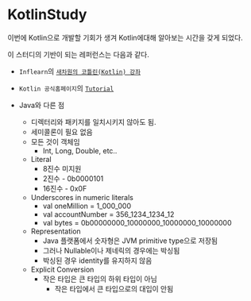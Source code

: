 # KotlinStudy

이번에 Kotlin으로 개발할 기회가 생겨 Kotlin에대해 알아보는 시간을 갖게 되었다.

이 스터디의 기반이 되는 레퍼런스는 다음과 같다.
 - `Inflearn`의 [`새차원의 코틀린(Kotlin) 강좌`](https://www.inflearn.com/course/%EC%BD%94%ED%8B%80%EB%A6%B0-%EA%B0%95%EC%A2%8C-%EC%83%88%EC%B0%A8%EC%9B%90/)
 - `Kotlin 공식홈페이지`의 [`Tutorial`](https://kotlinlang.org/docs/reference/)
 
 - Java와 다른 점
    - 디렉터리와 패키지를 일치시키지 않아도 됨.
    - 세미콜론이 필요 없음
    - 모든 것이 객체임
        - Int, Long, Double, etc..
    - Literal
        - 8진수 미지원
        - 2진수 - 0b0000101
        - 16진수 - 0x0F
    - Underscores in numeric literals
        - val oneMillion = 1_000_000
        - val accountNumber = 356_1234_1234_12
        - val bytes = 0b00000000_10000000_10000000_10000000
    - Representation
        - Java 플랫폼에서 숫자형은 JVM primitive type으로 저장됨
        - 그러나 Nullable이나 제네릭의 경우에는 박싱됨
        - 박싱된 경우 identity를 유지하지 않음
    - Explicit Conversion
        - 작은 타입은 큰 타입의 하위 타입이 아님
            - 작은 타입에서 큰 타입으로의 대입이 안됨
